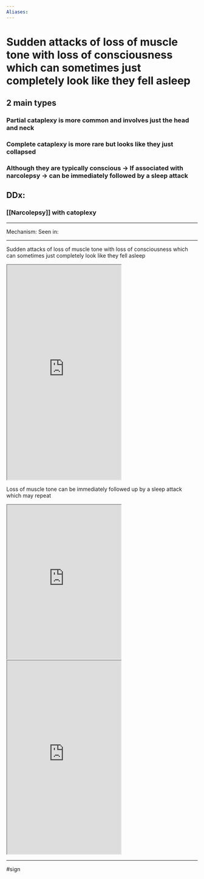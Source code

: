 ```yaml
---
Aliases:
---
```

# Sudden attacks of loss of muscle tone with loss of consciousness which can sometimes just completely look like they fell asleep
## 2 main types
### **Partial cataplexy** is more common and involves just the head and neck
### **Complete cataplexy** is more rare but looks like they just collapsed
### Although they are typically conscious -> If associated with narcolepsy -> can be immediately followed by a sleep attack
## DDx:
### [[Narcolepsy]] with catoplexy

---
Mechanism:
Seen in: 

---
Sudden attacks of loss of muscle tone with loss of consciousness which can sometimes just completely look like they fell asleep

<iframe src="https://www.youtube.com/embed/X21R6tpeaJs" class="resize-vertical" style="height: 566px;"></iframe>

Loss of muscle tone can be immediately followed up by a sleep attack which may repeat
<iframe src="https://www.youtube.com/embed/e328D6tmlrs" class="resize-vertical" style="height: 406px;"></iframe>

<iframe src="https://www.youtube.com/embed/qVu-IcLoZtU" class="resize-vertical" style="height: 510px;"></iframe>

---
#sign 